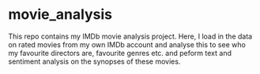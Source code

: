 # movie_analysis
 
This repo contains my IMDb movie analysis project. Here, I load in the data on rated movies from my own IMDb account and analyse this to see who my favourite directors are, favourite genres etc. and peform text and sentiment analysis on the synopses of these movies.
